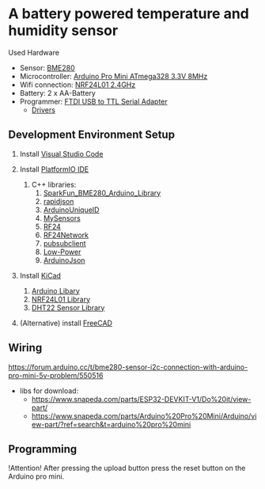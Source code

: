 # A battery powered temperature and humidity sensor
Used Hardware
- Sensor: [BME280]()
- Microcontroller: [Arduino Pro Mini ATmega328 3.3V 8MHz ]()
- Wifi connection: [NRF24L01 2.4GHz]()
- Battery: 2 x AA-Battery
- Programmer: [FTDI USB to TTL Serial Adapter](https://www.mikrocontroller.net/topic/435491)
    - [Drivers](https://ftdichip.com/drivers/)

## Development Environment Setup
1. Install [Visual Studio Code](https://code.visualstudio.com/download)
2. Install [PlatformIO IDE](https://marketplace.visualstudio.com/items?itemName=platformio.platformio-ide)
    1. C++ libraries:
        1. [SparkFun_BME280_Arduino_Library](https://github.com/sparkfun/SparkFun_BME280_Arduino_Library)
        2. [rapidjson](https://github.com/Tencent/rapidjson)
        3. [ArduinoUniqueID](https://github.com/ricaun/ArduinoUniqueID)
        4. [MySensors](https://github.com/mysensors/MySensors/tree/master)
        5. [RF24](https://github.com/nRF24/RF24)
        6. [RF24Network](https://github.com/nRF24/RF24Network)
        7. [pubsubclient](https://github.com/knolleary/pubsubclient)
        8. [Low-Power](https://github.com/rocketscream/Low-Power)
        9. [ArduinoJson](https://github.com/bblanchon/ArduinoJson)
4. Install [KiCad]()
    1. [Arduino Libary](https://github.com/Duckle29/kicad-libraries)
    2. [NRF24L01 Library](https://github.com/myelin/myelin-kicad-libraries)
    3. [DHT22 Sensor Library](https://github.com/skorokithakis/kicad-lib.git)
    
    [//]: # (TODO: Move libs into repository)
    
5. (Alternative) install [FreeCAD]()

## Wiring
https://forum.arduino.cc/t/bme280-sensor-i2c-connection-with-arduino-pro-mini-5v-problem/550516

- libs for download:
    - https://www.snapeda.com/parts/ESP32-DEVKIT-V1/Do%20it/view-part/
    - https://www.snapeda.com/parts/Arduino%20Pro%20Mini/Arduino/view-part/?ref=search&t=arduino%20pro%20mini

## Programming
!Attention! After pressing the upload button press the reset button on the Arduino pro mini.